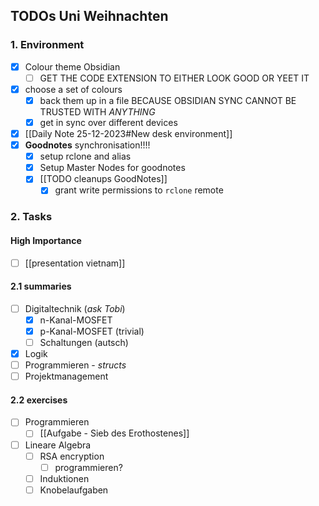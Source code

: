 ## TODOs Uni Weihnachten

### 1. Environment
- [x]  Colour theme Obsidian
	- [ ] GET THE CODE EXTENSION TO EITHER LOOK GOOD OR YEET IT
- [x] choose a set of colours
	- [x] back them up in a file BECAUSE OBSIDIAN SYNC CANNOT BE TRUSTED WITH *ANYTHING*
	- [x] get in sync over different devices
- [x] [[Daily Note 25-12-2023#New desk environment]]
- [x] **Goodnotes** synchronisation!!!!
	- [x] setup rclone and alias
	- [x] Setup Master Nodes for goodnotes
	- [x] [[TODO cleanups GoodNotes]]
		- [x] grant write permissions to `rclone` remote
### 2. Tasks
#### High Importance
- [ ] [[presentation vietnam]]
#### 2.1 summaries
- [ ] Digitaltechnik (_ask Tobi_)
	- [x] n-Kanal-MOSFET
	- [x] p-Kanal-MOSFET (trivial)
	- [ ] Schaltungen (autsch)
- [x] Logik
- [ ] Programmieren - _structs_
- [ ] Projektmanagement

#### 2.2 exercises
- [ ] Programmieren
	- [ ] [[Aufgabe - Sieb des Erothostenes]]
- [ ] Lineare Algebra
	- [ ] RSA encryption
		- [ ] programmieren?
	- [ ] Induktionen
	- [ ] Knobelaufgaben
